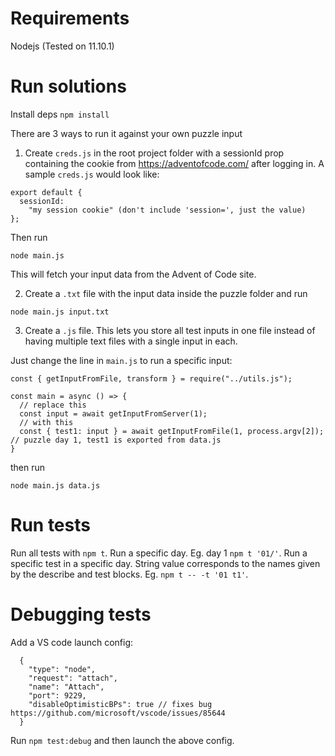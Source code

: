 # Requirements

Nodejs (Tested on 11.10.1)

# Run solutions

Install deps `npm install`

There are 3 ways to run it against your own puzzle input

1. Create `creds.js` in the root project folder with a sessionId prop containing the
   cookie from https://adventofcode.com/ after logging in. A sample `creds.js` would look like:

```
export default {
  sessionId:
    "my session cookie" (don't include 'session=', just the value)
};

```

Then run

`node main.js`

This will fetch your input data from the Advent of Code site.

2. Create a `.txt` file with the input data inside the puzzle folder and run

`node main.js input.txt`

3. Create a `.js` file. This lets you store all test inputs in one file instead
   of having multiple text files with a single input in each.

Just change the line in `main.js` to run a specific input:

```
const { getInputFromFile, transform } = require("../utils.js");

const main = async () => {
  // replace this
  const input = await getInputFromServer(1);
  // with this
  const { test1: input } = await getInputFromFile(1, process.argv[2]); // puzzle day 1, test1 is exported from data.js
}
```

then run

`node main.js data.js`

# Run tests

Run all tests with `npm t`.
Run a specific day. Eg. day 1 `npm t '01/'`.
Run a specific test in a specific day. String value corresponds to the names given by the
describe and test blocks. Eg. `npm t -- -t '01 t1'`.

# Debugging tests

Add a VS code launch config:

```
  {
    "type": "node",
    "request": "attach",
    "name": "Attach",
    "port": 9229,
    "disableOptimisticBPs": true // fixes bug https://github.com/microsoft/vscode/issues/85644
  }
```

Run `npm test:debug` and then launch the above config.
